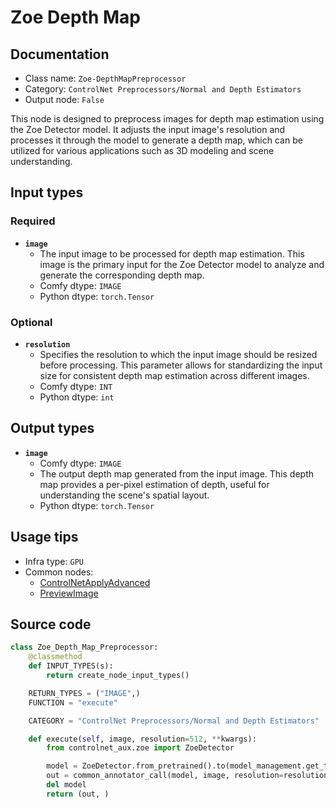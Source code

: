 # Zoe Depth Map
## Documentation
- Class name: `Zoe-DepthMapPreprocessor`
- Category: `ControlNet Preprocessors/Normal and Depth Estimators`
- Output node: `False`

This node is designed to preprocess images for depth map estimation using the Zoe Detector model. It adjusts the input image's resolution and processes it through the model to generate a depth map, which can be utilized for various applications such as 3D modeling and scene understanding.
## Input types
### Required
- **`image`**
    - The input image to be processed for depth map estimation. This image is the primary input for the Zoe Detector model to analyze and generate the corresponding depth map.
    - Comfy dtype: `IMAGE`
    - Python dtype: `torch.Tensor`
### Optional
- **`resolution`**
    - Specifies the resolution to which the input image should be resized before processing. This parameter allows for standardizing the input size for consistent depth map estimation across different images.
    - Comfy dtype: `INT`
    - Python dtype: `int`
## Output types
- **`image`**
    - Comfy dtype: `IMAGE`
    - The output depth map generated from the input image. This depth map provides a per-pixel estimation of depth, useful for understanding the scene's spatial layout.
    - Python dtype: `torch.Tensor`
## Usage tips
- Infra type: `GPU`
- Common nodes:
    - [ControlNetApplyAdvanced](../../Comfy/Nodes/ControlNetApplyAdvanced.md)
    - [PreviewImage](../../Comfy/Nodes/PreviewImage.md)



## Source code
```python
class Zoe_Depth_Map_Preprocessor:
    @classmethod
    def INPUT_TYPES(s):
        return create_node_input_types()

    RETURN_TYPES = ("IMAGE",)
    FUNCTION = "execute"

    CATEGORY = "ControlNet Preprocessors/Normal and Depth Estimators"

    def execute(self, image, resolution=512, **kwargs):
        from controlnet_aux.zoe import ZoeDetector

        model = ZoeDetector.from_pretrained().to(model_management.get_torch_device())
        out = common_annotator_call(model, image, resolution=resolution)
        del model
        return (out, )

```
